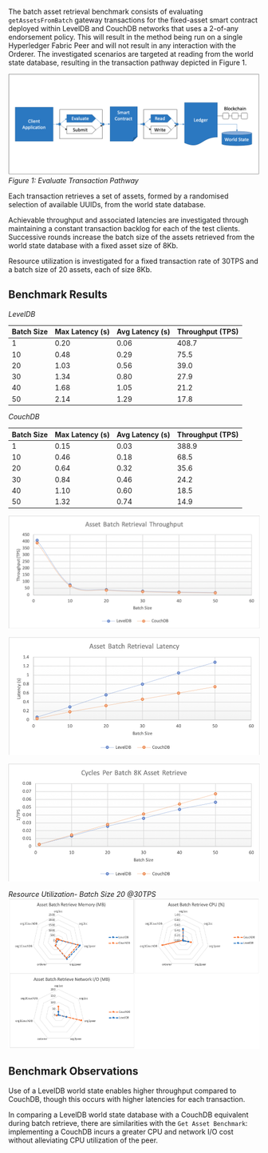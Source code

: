 The batch asset retrieval benchmark consists of evaluating `getAssetsFromBatch` gateway transactions for the fixed-asset smart contract deployed within LevelDB and CouchDB networks that uses a 2-of-any endorsement policy. This will result in the method being run on a single Hyperledger Fabric Peer and will not result in any interaction with the Orderer. The investigated scenarios are targeted at reading from the world state database, resulting in the transaction pathway depicted in Figure 1.

![evaluate contract batch get pathway](../../../../diagrams/TransactionRoute_Evaluate.png)*Figure 1: Evaluate Transaction Pathway*

Each transaction retrieves a set of assets, formed by a randomised selection of available UUIDs, from the world state database.

Achievable throughput and associated latencies are investigated through maintaining a constant transaction backlog for each of the test clients. Successive rounds increase the batch size of the assets retrieved from the world state database with a fixed asset size of 8Kb.

Resource utilization is investigated for a fixed transaction rate of 30TPS and a batch size of 20 assets, each of size 8Kb.

## Benchmark Results
*LevelDB*

| Batch Size | Max Latency (s) | Avg Latency (s) | Throughput (TPS) |
| ---------- | --------------- | --------------- | ---------------- |
| 1 | 0.20 | 0.06 | 408.7 |
| 10 | 0.48 | 0.29 | 75.5 |
| 20 | 1.03 | 0.56 | 39.0 |
| 30 | 1.34 | 0.80 | 27.9 |
| 40 | 1.68 | 1.05 | 21.2 |
| 50 | 2.14 | 1.29 | 17.8 |

*CouchDB*

| Batch Size | Max Latency (s) | Avg Latency (s) | Throughput (TPS) |
| ---------- | --------------- | --------------- | ---------------- |
| 1 | 0.15 | 0.03 | 388.9 |
| 10 | 0.46 | 0.18 | 68.5 |
| 20 | 0.64 | 0.32 | 35.6 |
| 30 | 0.84 | 0.46 | 24.2 |
| 40 | 1.10 | 0.60 | 18.5 |
| 50 | 1.32 | 0.74 | 14.9 |

![batch query fabric tps performance](../../../../charts/1.4.0/nodeJS/nodeSDK/getAssetBatch/GetAssetBatchTPS.png)

![batch query fabric latency performance](../../../../charts/1.4.0/nodeJS/nodeSDK/getAssetBatch/GetAssetBatchLatency.png)

![batch query fabric cycles performance](../../../../charts/1.4.0/nodeJS/nodeSDK/getAssetBatch/GetAssetBatchCycles.png)

*Resource Utilization- Batch Size 20 @30TPS*
![batch query fabric resource utilization](../../../../charts/1.4.0/nodeJS/nodeSDK/getAssetBatch/GetAssetBatchRadar.png)

## Benchmark Observations
Use of a LevelDB world state enables higher throughput compared to CouchDB, though this occurs with higher latencies for each transaction.

In comparing a LevelDB world state database with a CouchDB equivalent during batch retrieve, there are similarities with the `Get Asset Benchmark`: implementing a CouchDB incurs a greater CPU and network I/O cost without alleviating CPU utilization of the peer.